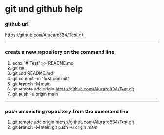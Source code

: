# git und github help
### github url
https://github.com/Alucard834/Test.git

---
### create a new repository on the command line
1. echo "# Test" >> README.md
2. git init
3. git add README.md
4. git commit -m "first commit"
5. git branch -M main
6. git remote add origin https://github.com/Alucard834/Test.git
7. git push -u origin main

---
### push an existing repository from the command line
1. git remote add origin https://github.com/Alucard834/Test.git
2. git branch -M main
git push -u origin main